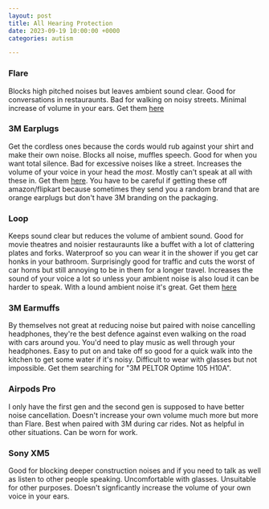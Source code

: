 ```yaml
---
layout: post
title: All Hearing Protection
date: 2023-09-19 10:00:00 +0000
categories: autism

---
```

### Flare
Blocks high pitched noises but leaves ambient sound clear.
Good for conversations in restauraunts.
Bad for walking on noisy streets.
Minimal increase of volume in your ears.
Get them [here](https://www.flareaudio.com/products/calmer)

### 3M Earplugs
Get the cordless ones because the cords would rub against your shirt and make their own noise.
Blocks all noise, muffles speech.
Good for when you want total silence.
Bad for excessive noises like a street.
Increases the volume of your voice in your head the _most_. Mostly can't speak at all with these in.
Get them [here](https://amzn.eu/d/9Eu8zGr). You have to be careful if getting these off amazon/flipkart because sometimes they send you a random brand that are orange earplugs but don't have 3M branding on the packaging.

### Loop
Keeps sound clear but reduces the volume of ambient sound. Good for movie theatres and noisier restauraunts like a buffet with a lot of clattering plates and forks.
Waterproof so you can wear it in the shower if you get car honks in your bathroom.
Surprisingly good for traffic and cuts the worst of car horns but still annoying to be in them for a longer travel.
Increases the sound of your voice a lot so unless your ambient noise is also loud it can be harder to speak. With a lound ambient noise it's great.
Get them [here](https://www.amazon.in/stores/page/DE9E13B7-F899-42CC-834F-FC0DC3EA6DB3)

### 3M Earmuffs
By themselves not great at reducing noise but paired with noise cancelling headphones, they're the best defence against even walking on the road with cars around you. You'd need to play music as well through your headphones.
Easy to put on and take off so good for a quick walk into the kitchen to get some water if it's noisy.
Difficult to wear with glasses but not impossible.
Get them searching for "3M PELTOR Optime 105 H10A".

### Airpods Pro
I only have the first gen and the second gen is supposed to have better noise cancellation. Doesn't increase your own volume much more but more than Flare.
Best when paired with 3M during car rides. Not as helpful in other situations.
Can be worn for work.

### Sony XM5
Good for blocking deeper construction noises and if you need to talk as well as listen to other people speaking. Uncomfortable with glasses.
Unsuitable for other purposes. Doesn't signficantly increase the volume of your own voice in your ears.
